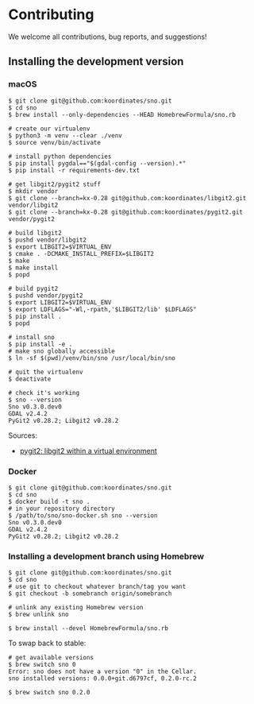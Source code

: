 # Contributing

We welcome all contributions, bug reports, and suggestions!

## Installing the development version

### macOS

```console
$ git clone git@github.com:koordinates/sno.git
$ cd sno
$ brew install --only-dependencies --HEAD HomebrewFormula/sno.rb

# create our virtualenv
$ python3 -m venv --clear ./venv
$ source venv/bin/activate

# install python dependencies
$ pip install pygdal=="$(gdal-config --version).*"
$ pip install -r requirements-dev.txt

# get libgit2/pygit2 stuff
$ mkdir vendor
$ git clone --branch=kx-0.28 git@github.com:koordinates/libgit2.git vendor/libgit2
$ git clone --branch=kx-0.28 git@github.com:koordinates/pygit2.git vendor/pygit2

# build libgit2
$ pushd vendor/libgit2
$ export LIBGIT2=$VIRTUAL_ENV
$ cmake . -DCMAKE_INSTALL_PREFIX=$LIBGIT2
$ make
$ make install
$ popd

# build pygit2
$ pushd vendor/pygit2
$ export LIBGIT2=$VIRTUAL_ENV
$ export LDFLAGS="-Wl,-rpath,'$LIBGIT2/lib' $LDFLAGS"
$ pip install .
$ popd

# install sno
$ pip install -e .
# make sno globally accessible
$ ln -sf $(pwd)/venv/bin/sno /usr/local/bin/sno

# quit the virtualenv
$ deactivate

# check it's working
$ sno --version
Sno v0.3.0.dev0
GDAL v2.4.2
PyGit2 v0.28.2; Libgit2 v0.28.2
```

Sources:
* [pygit2: libgit2 within a virtual environment](https://www.pygit2.org/install.html#libgit2-within-a-virtual-environment)

### Docker

```console
$ git clone git@github.com:koordinates/sno.git
$ cd sno
$ docker build -t sno .
# in your repository directory
$ /path/to/sno/sno-docker.sh sno --version
Sno v0.3.0.dev0
GDAL v2.4.2
PyGit2 v0.28.2; Libgit2 v0.28.2
```

### Installing a development branch using Homebrew

```console
$ git clone git@github.com:koordinates/sno.git
$ cd sno
# use git to checkout whatever branch/tag you want
$ git checkout -b somebranch origin/somebranch

# unlink any existing Homebrew version
$ brew unlink sno

$ brew install --devel HomebrewFormula/sno.rb
```

To swap back to stable:
```console
# get available versions
$ brew switch sno 0
Error: sno does not have a version "0" in the Cellar.
sno installed versions: 0.0.0+git.d6797cf, 0.2.0-rc.2

$ brew switch sno 0.2.0
```
